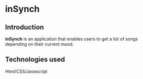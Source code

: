 # inSynch

## Introduction

**inSynch** is an application that enables users to get a list of songs depending on their current mood.

## Technologies used
Html/CSS/Javascript

